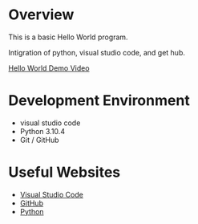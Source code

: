 # Overview

This is a basic Hello World program.

Intigration of python, visual studio code, and get hub.

[Hello World Demo Video](https://youtu.be/pi4bZgG1NBs)

# Development Environment

* visual studio code
* Python 3.10.4 
* Git / GitHub

# Useful Websites

* [Visual Studio Code](https://code.visualstudio.com/)
* [GitHub](https://github.com/)
* [Python](https://www.python.org/)

